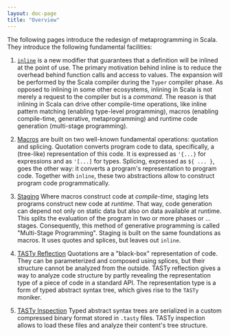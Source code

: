 ```yaml
---
layout: doc-page
title: "Overview"
---
```


The following pages introduce the redesign of metaprogramming in Scala. They
introduce the following fundamental facilities:

1. [`inline`](./inline.md) is a new modifier that guarantees that
   a definition will be inlined at the point of use. The primary motivation
   behind inline is to reduce the overhead behind function calls and access to
   values. The expansion will be performed by the Scala compiler during the
   `Typer` compiler phase. As opposed to inlining in some other ecosystems,
   inlining in Scala is not merely a request to the compiler but is a
   _command_. The reason is that inlining in Scala can drive other compile-time
   operations, like inline pattern matching (enabling type-level
   programming), macros (enabling compile-time, generative, metaprogramming) and
   runtime code generation (multi-stage programming).

2. [Macros](./macros.md) are built on two well-known fundamental
   operations: quotation and splicing.  Quotation converts program code to
   data, specifically, a (tree-like) representation of this code. It is
   expressed as `'{...}` for expressions and as `'[...]` for types. Splicing,
   expressed as `${ ... }`, goes the other way: it converts a program's representation
   to program code. Together with `inline`, these two abstractions allow
   to construct program code programmatically.

3. [Staging](./staging.md) Where macros construct code at _compile-time_,
   staging lets programs construct new code at _runtime_. That way,
   code generation can depend not only on static data but also on data available at runtime. This splits the evaluation of the program in two or more phases or ...
   stages. Consequently, this method of generative programming is called "Multi-Stage Programming". Staging is built on the same foundations as macros. It uses
   quotes and splices, but leaves out `inline`.

4. [TASTy Reflection](./tasty-reflect.md) Quotations are a "black-box"
   representation of code. They can be parameterized and composed using
   splices, but their structure cannot be analyzed from the outside. TASTy
   reflection gives a way to analyze code structure by partly revealing the representation type of a piece of code in a standard API. The representation
   type is a form of typed abstract syntax tree, which gives rise to the `TASTy`
   moniker.

5. [TASTy Inspection](./tasty-inspect.md) Typed abstract syntax trees are serialized
   in a custom compressed binary format stored in `.tasty` files. TASTy inspection allows
   to load these files and analyze their content's tree structure.

